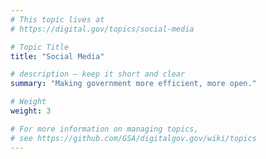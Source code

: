 ```yaml
---
# This topic lives at
# https://digital.gov/topics/social-media

# Topic Title
title: "Social Media"

# description — keep it short and clear
summary: "Making government more efficient, more open."

# Weight
weight: 3

# For more information on managing topics,
# see https://github.com/GSA/digitalgov.gov/wiki/topics
---
```

